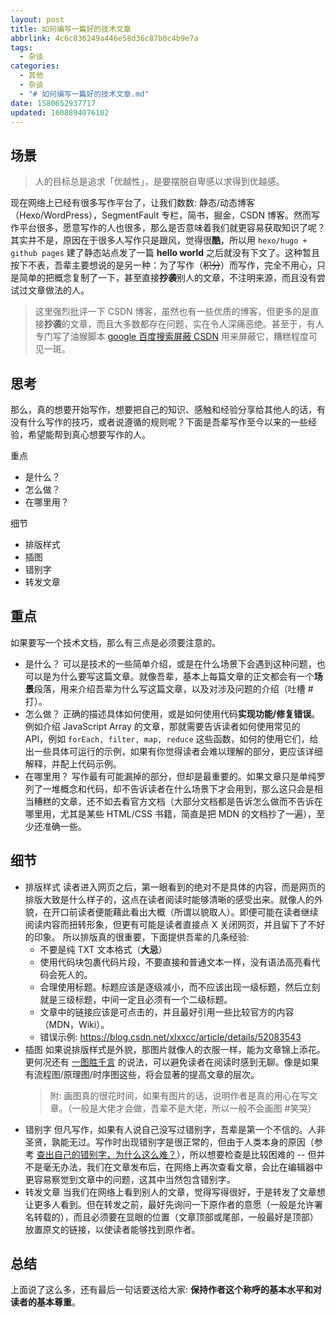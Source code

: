 ```yaml
---
layout: post
title: 如何编写一篇好的技术文章
abbrlink: 4c6c836249a446e58d36c87b0c4b9e7a
tags:
  - 杂谈
categories:
  - 其他
  - 杂谈
  - "# 如何编写一篇好的技术文章.md"
date: 1580652937717
updated: 1608894076102
---
```


## 场景

> 人的目标总是追求「优越性」，是要摆脱自卑感以求得到优越感。

现在网络上已经有很多写作平台了，让我们数数: 静态/动态博客（Hexo/WordPress），SegmentFault 专栏，简书，掘金，CSDN 博客。然而写作平台很多，愿意写作的人也很多，那么是否意味着我们就更容易获取知识了呢？其实并不是，原因在于很多人写作只是跟风，觉得很**酷**，所以用 `hexo/hugo + github pages` 建了静态站点发了一篇 **hello world** 之后就没有下文了。这种暂且按下不表，吾辈主要想说的是另一种：为了写作（~~积分~~）而写作，完全不用心，只是简单的把概念复制了一下，甚至直接**抄袭**别人的文章，不注明来源，而且没有尝试过文章做法的人。

> 这里强烈批评一下 CSDN 博客，虽然也有一些优质的博客，但更多的是直接**抄袭**的文章，而且大多数都存在问题，实在令人深痛恶绝。甚至于，有人专门写了油猴脚本 [google 百度搜索屏蔽 CSDN](https://greasyfork.org/zh-CN/scripts/375279) 用来屏蔽它，糟糕程度可见一斑。

## 思考

那么，真的想要开始写作，想要把自己的知识、感触和经验分享给其他人的话，有没有什么写作的技巧，或者说遵循的规则呢？下面是吾辈写作至今以来的一些经验，希望能帮到真心想要写作的人。

重点

- 是什么？
- 怎么做？
- 在哪里用？

细节

- 排版样式
- 插图
- 错别字
- 转发文章

## 重点

如果要写一个技术文档，那么有三点是必须要注意的。

- 是什么？
  可以是技术的一些简单介绍，或是在什么场景下会遇到这种问题，也可以是为什么要写这篇文章。就像吾辈，基本上每篇文章的正文都会有一个**场景**段落，用来介绍吾辈为什么写这篇文章，以及对涉及问题的介绍（吐槽 #打）。
- 怎么做？
  正确的描述具体如何使用，或是如何使用代码**实现功能/修复错误**。例如介绍 JavaScript Array 的文章，那就需要告诉读者如何使用常见的 API，例如 `forEach, filter, map, reduce` 这些函数，如何的使用它们，给出一些具体可运行的示例，如果有你觉得读者会难以理解的部分，更应该详细解释，并配上代码示例。
- 在哪里用？
  写作最有可能漏掉的部分，但却是最重要的。如果文章只是单纯罗列了一堆概念和代码，却不告诉读者在什么场景下才会用到，那么这只会是相当糟糕的文章，还不如去看官方文档（大部分文档都是告诉怎么做而不告诉在哪里用，尤其是某些 HTML/CSS 书籍，简直是把 MDN 的文档抄了一遍），至少还准确一些。

## 细节

- 排版样式
  读者进入网页之后，第一眼看到的绝对不是具体的内容，而是网页的排版大致是什么样子的，这点在读者阅读时能够清晰的感受出来。就像人的外貌，在开口前读者便能藉此看出大概（所谓以貌取人）。即便可能在读者继续阅读内容而扭转形象，但更有可能是读者直接点 X 关闭网页，并且留下了不好的印象。
  所以排版真的很重要，下面提供吾辈的几条经验:
  - 不要是纯 TXT 文本格式（**大忌**）
  - 使用代码块包裹代码片段，不要直接和普通文本一样，没有语法高亮看代码会死人的。
  - 合理使用标题。标题应该是逐级减小，而不应该出现一级标题，然后立刻就是三级标题，中间一定且必须有一个二级标题。
  - 文章中的链接应该是可点击的，并且最好引用一些比较官方的内容（MDN，Wiki）。
  - 错误示例: <https://blog.csdn.net/xlxxcc/article/details/52083543>
- 插图
  如果说排版样式是外貌，那图片就像人的衣服一样，能为文章锦上添花。更何况还有 [一图胜千言](https://zh.wikipedia.org/wiki/%E4%B8%80%E7%95%AB%E5%8B%9D%E5%8D%83%E8%A8%80) 的说法，可以避免读者在阅读时感到无聊。像是如果有流程图/原理图/时序图这些，将会显著的提高文章的层次。
  > 附: 画图真的很花时间，如果有图片的话，说明作者是真的用心在写文章。（一般是大佬才会做，吾辈不是大佬，所以一般不会画图 #笑哭）
- 错别字
  但凡写作，如果有人说自己没写过错别字，吾辈是第一个不信的。人非圣贤，孰能无过。写作时出现错别字是很正常的，但由于人类本身的原因（参考 [查出自己的错别字，为什么这么难？](https://www.guokr.com/article/439010/)），所以想要检查是比较困难的 -- 但并不是毫无办法，我们在文章发布后，在网络上再次查看文章，会比在编辑器中更容易察觉到文章中的问题，这其中当然包含错别字。
- 转发文章
  当我们在网络上看到别人的文章，觉得写得很好，于是转发了文章想让更多人看到。但在转发之前，最好先询问一下原作者的意愿（一般是允许署名转载的），而且必须要在显眼的位置（文章顶部或尾部，一般最好是顶部）放置原文的链接，以使读者能够找到原作者。

## 总结

上面说了这么多，还有最后一句话要送给大家: **保持作者这个称呼的基本水平和对读者的基本尊重**。
